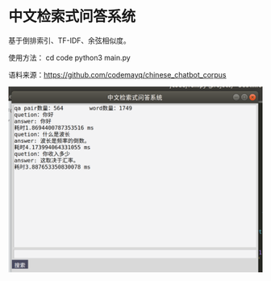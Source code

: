 # 中文检索式问答系统
基于倒排索引、TF-IDF、余弦相似度。

使用方法：
cd code
python3 main.py

语料来源：https://github.com/codemayq/chinese_chatbot_corpus


![image](https://raw.githubusercontent.com/wdfgithub/Chinese-retrieval-QA-system/master/effect.png)
